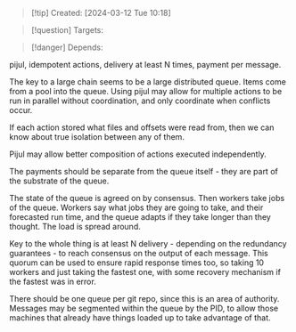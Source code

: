 
>[!tip] Created: [2024-03-12 Tue 10:18]

>[!question] Targets: 

>[!danger] Depends: 

pijul, idempotent actions, delivery at least N times, payment per message.

The key to a large chain seems to be a large distributed queue.
Items come from a pool into the queue.
Using pijul may allow for multiple actions to be run in parallel without coordination, and only coordinate when conflicts occur.

If each action stored what files and offsets were read from, then we can know about true isolation between any of them.

Pijul may allow better composition of actions executed independently.

The payments should be separate from the queue itself - they are part of the substrate of the queue.

The state of the queue is agreed on by consensus.  Then workers take jobs of the queue.  Workers say what jobs they are going to take, and their forecasted run time, and the queue adapts if they take longer than they thought.  The load is spread around.

Key to the whole thing is at least N delivery - depending on the redundancy guarantees - to reach consensus on the output of each message.
This quorum can be used to ensure rapid response times too, so taking 10 workers and just taking the fastest one, with some recovery mechanism if the fastest was in error.

There should be one queue per git repo, since this is an area of authority.  Messages may be segmented within the queue by the PID, to allow those machines that already have things loaded up to take advantage of that.